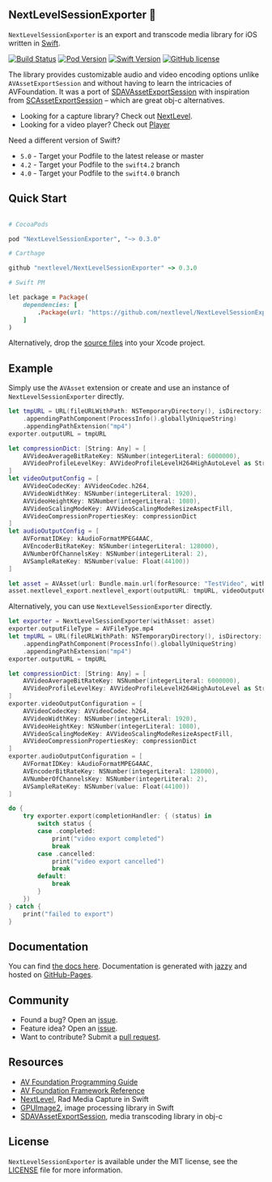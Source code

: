 
## NextLevelSessionExporter 🔄

`NextLevelSessionExporter` is an export and transcode media library for iOS written in [Swift](https://developer.apple.com/swift/).

[![Build Status](https://travis-ci.org/NextLevel/NextLevelSessionExporter.svg?branch=master)](https://travis-ci.org/NextLevel/NextLevelSessionExporter) [![Pod Version](https://img.shields.io/cocoapods/v/NextLevelSessionExporter.svg?style=flat)](http://cocoadocs.org/docsets/NextLevelSessionExporter/) [![Swift Version](https://img.shields.io/badge/language-swift%204.2-brightgreen.svg)](https://developer.apple.com/swift) [![GitHub license](https://img.shields.io/badge/license-MIT-lightgrey.svg)](https://github.com/NextLevel/NextLevelSessionExporter/blob/master/LICENSE)

The library provides customizable audio and video encoding options unlike `AVAssetExportSession` and without having to learn the intricacies of AVFoundation. It was a port of [SDAVAssetExportSession](https://github.com/rs/SDAVAssetExportSession) with inspiration from [SCAssetExportSession](https://github.com/rFlex/SCRecorder/blob/master/Library/Sources/SCAssetExportSession.h) – which are great obj-c alternatives.

- Looking for a capture library? Check out [NextLevel](https://github.com/NextLevel/NextLevel).
- Looking for a video player? Check out [Player](https://github.com/piemonte/player)

Need a different version of Swift?
* `5.0` - Target your Podfile to the latest release or master
* `4.2` - Target your Podfile to the `swift4.2` branch
* `4.0` - Target your Podfile to the `swift4.0` branch

## Quick Start

```ruby

# CocoaPods

pod "NextLevelSessionExporter", "~> 0.3.0"

# Carthage

github "nextlevel/NextLevelSessionExporter" ~> 0.3.0

# Swift PM

let package = Package(
    dependencies: [
        .Package(url: "https://github.com/nextlevel/NextLevelSessionExporter", majorVersion: 0)
    ]
)

```

Alternatively, drop the [source files](https://github.com/NextLevel/NextLevelSessionExporter/tree/master/Sources) into your Xcode project.

## Example

Simply use the `AVAsset` extension or create and use an instance of `NextLevelSessionExporter` directly.

```Swift
let tmpURL = URL(fileURLWithPath: NSTemporaryDirectory(), isDirectory: true)
    .appendingPathComponent(ProcessInfo().globallyUniqueString)
    .appendingPathExtension("mp4")
exporter.outputURL = tmpURL

let compressionDict: [String: Any] = [
    AVVideoAverageBitRateKey: NSNumber(integerLiteral: 6000000),
    AVVideoProfileLevelKey: AVVideoProfileLevelH264HighAutoLevel as String,
]
let videoOutputConfig = [
    AVVideoCodecKey: AVVideoCodec.h264,
    AVVideoWidthKey: NSNumber(integerLiteral: 1920),
    AVVideoHeightKey: NSNumber(integerLiteral: 1080),
    AVVideoScalingModeKey: AVVideoScalingModeResizeAspectFill,
    AVVideoCompressionPropertiesKey: compressionDict
]
let audioOutputConfig = [
    AVFormatIDKey: kAudioFormatMPEG4AAC,
    AVEncoderBitRateKey: NSNumber(integerLiteral: 128000),
    AVNumberOfChannelsKey: NSNumber(integerLiteral: 2),
    AVSampleRateKey: NSNumber(value: Float(44100))
]

let asset = AVAsset(url: Bundle.main.url(forResource: "TestVideo", withExtension: "mov")!)
asset.nextlevel_export.nextlevel_export(outputURL: tmpURL, videoOutputConfiguration: videoOutputConfig, audioOutputConfiguration: audioOutputConfig)
```

Alternatively, you can use `NextLevelSessionExporter` directly.

``` Swift
let exporter = NextLevelSessionExporter(withAsset: asset)
exporter.outputFileType = AVFileType.mp4
let tmpURL = URL(fileURLWithPath: NSTemporaryDirectory(), isDirectory: true)
    .appendingPathComponent(ProcessInfo().globallyUniqueString)
    .appendingPathExtension("mp4")
exporter.outputURL = tmpURL

let compressionDict: [String: Any] = [
    AVVideoAverageBitRateKey: NSNumber(integerLiteral: 6000000),
    AVVideoProfileLevelKey: AVVideoProfileLevelH264HighAutoLevel as String,
]
exporter.videoOutputConfiguration = [
    AVVideoCodecKey: AVVideoCodec.h264,
    AVVideoWidthKey: NSNumber(integerLiteral: 1920),
    AVVideoHeightKey: NSNumber(integerLiteral: 1080),
    AVVideoScalingModeKey: AVVideoScalingModeResizeAspectFill,
    AVVideoCompressionPropertiesKey: compressionDict
]
exporter.audioOutputConfiguration = [
    AVFormatIDKey: kAudioFormatMPEG4AAC,
    AVEncoderBitRateKey: NSNumber(integerLiteral: 128000),
    AVNumberOfChannelsKey: NSNumber(integerLiteral: 2),
    AVSampleRateKey: NSNumber(value: Float(44100))
]

do {
    try exporter.export(completionHandler: { (status) in                
        switch status {
        case .completed:
            print("video export completed")
            break
        case .cancelled:
            print("video export cancelled")
            break
        default:
            break
        }
    })
} catch {
    print("failed to export")
}
```

## Documentation

You can find [the docs here](https://nextlevel.github.io/NextLevelSessionExporter). Documentation is generated with [jazzy](https://github.com/realm/jazzy) and hosted on [GitHub-Pages](https://pages.github.com).

## Community

- Found a bug? Open an [issue](https://github.com/NextLevel/NextLevelSessionExporter/issues).
- Feature idea? Open an [issue](https://github.com/NextLevel/NextLevelSessionExporter/issues).
- Want to contribute? Submit a [pull request](https://github.com/NextLevel/NextLevelSessionExporter/pulls).

## Resources

* [AV Foundation Programming Guide](https://developer.apple.com/library/ios/documentation/AudioVideo/Conceptual/AVFoundationPG/Articles/00_Introduction.html)
* [AV Foundation Framework Reference](https://developer.apple.com/library/ios/documentation/AVFoundation/Reference/AVFoundationFramework/)
* [NextLevel](https://github.com/NextLevel/NextLevel), Rad Media Capture in Swift
* [GPUImage2](https://github.com/BradLarson/GPUImage2), image processing library in Swift
* [SDAVAssetExportSession](https://github.com/rs/SDAVAssetExportSession), media transcoding library in obj-c

## License

`NextLevelSessionExporter` is available under the MIT license, see the [LICENSE](https://github.com/NextLevel/NextLevelSessionExporter/blob/master/LICENSE) file for more information.
